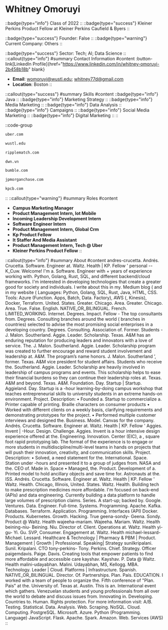 # Whitney Omoruyi
::badge{type="info"}
Class of 2022
::
::badge{type="success"}
Kleiner Perkins Product Fellow at Kleiner Perkins Caufield & Byers
::

::badge{type="success"}
Founder: False
::
::badge{type="warning"}
Current Company: Others
::

::badge{type="success"}
Sector: Tech; AI; Data Science
::
::callout{type="info"}
#summary
Contact Information
#content
:button-link[LinkedIn Profile]{href="https://www.linkedin.com/in/whitney-omoruyi-2b458b18b" blank}
- **Email**: womoruyi@wustl.edu; whitney77d@gmail.com
- **Location**: Boston
::

::callout{type="success"}
#summary
Skills
#content
::badge{type="info"}
Java
::
::badge{type="info"}
Marketing Strategy
::
::badge{type="info"}
Media Marketing
::
::badge{type="info"}
Data Analysis
::
::badge{type="info"}
Campaigns
::
::badge{type="info"}
Social Media Marketing
::
::badge{type="info"}
Digital Marketing
::
::

::code-group
```bash [Uber]
uber.com
```
```bash [Washington University in St. Louis]
wustl.edu
```
```bash [RippleMatch]
ripplematch.com
```
```bash [Cisco Meraki - DWN]
dwn.vn
```
```bash [Bumble]
bumble.com
```
```bash [JPMorgan Chase & Co.]
jpmorganchase.com
```
```bash [Kleiner Perkins Caufield & Byers]
kpcb.com
```
::
::callout{type="warning"}
#summary
Roles
#content
- **Campus Marketing Manager**
- **Product Management Intern, Iot Mobile**
- **Incoming Leadership Development Intern**
- **Software Engineer Intern**
- **Product Management Intern, Global Crm**
- **Kp Product Fellow**
- **It Staffer And Media Assistant**
- **Product Management Intern, Tech @ Uber**
- **Kleiner Perkins Product Fellow**
::

::callout{type="info"}
#summary
About
#content
andres-crucetta. Andrés. Crucetta. Software. Engineer at. Waltz. Health | KP. Fellow ' personal --K_Cuw. Welcome! I'm a. Software. Engineer with + years of experience working with. Python, Golang, Rust, SQL, and different backend/cloud frameworks. I'm interested in developing technologies that create a greater good for society and individuals. I write about this in my. Medium blog ( and in my website ( Languages: Python, Golang, SQL, Rust, Java, HTML, CSS. Tools: Azure (Function. Apps, Batch, Data. Factory), AWS (, Kinesis), Docker, Terraform. United. States. Greater. Chicago. Area. Greater. Chicago. Area. True. False. English. NATIVE_OR_BILINGUAL. French. LIMITED_WORKING. Internet. Degrees. Impact. Fellow - The top consultants from. Degrees. Consulting branches around the world ( branches in countries) selected to advise the most promising social enterprises in a developing country. Degrees. Consulting. Association of. Former. Students - J. Malon. Southerland. Aggie. Leader. Scholarship. Texas. A&M has an enduring reputation for producing leaders and innovators with a love of service. The. J. Malon. Southerland. Aggie. Leader. Scholarship program was created to further encourage and reward student involvement and leadership at. A&M. The program’s name honors. J. Malon. Southerland ’, former. Texas. A&M vice president for student affairs. Students who receive the. Southerland. Aggie. Leader. Scholarship are heavily involved in leadership of campus programs and events. This scholarship helps to ease their financial burdens so they can continue their leadership roles at. Texas. A&M and beyond. Texas. A&M. Foundation. Day. Startup | Startup. Aggieland. Day. Startup is a -hour learning-by-doing campus workshop that teaches entrepreneurial skills to university students in an extreme hands-on environment. Project. Description: • Founded a. Startup to commercialize a. Printer capable of printing. Braille characters on consumer products • Worked with different clients on a weekly basis, clarifying requirements and demonstrating prototypes for the project. • Performed multiple customer interviews and designed the. Business. Model. Canvas for the company. Andrés. Crucetta. Software. Engineer at. Waltz. Health | KP. Fellow ' Aggies. Invent | -Hour. Design. Challenge. Aggies. Invent is a hour intensive design experience offered at the. Engineering. Innovation. Center (EIC), a , square foot rapid prototyping lab. The format of the experience is to engage or more students in multidiscipline/multi-level teams in hands on projects that will push their innovation, creativity, and communication skills. Project. Description: • Solved, a need statement for the. International. Space. Station under -hours and presented it to a group of judges from. NASA and the. CEO of. Made in. Space • Managed, the. Product. Development of a. Printed model to hold ancillary objects and save time for. Astronauts at the. ISS. Andrés. Crucetta. Software. Engineer at. Waltz. Health | KP. Fellow ' Waltz. Health. Chicago, Illinois, United. States. Waltz. Health. Building tech to make prescription medicines more affordable. I'm focused on back-end (APIs) and data engineering. Currently building a data platform to handle large volumes of prescription claims. Series. A start-up; backed by. Google. Ventures. Data. Engineer. Full-time. Systems. Programming. Apache. Kafka. Databases. Terraform. Application. Programming. Interfaces (API) Docker. Products. Kubernetes. Growth. Hacking. True geena-sondy- Geena. Sondy. Product @ Waltz. Health wajeeha-mariam. Wajeeha. Mariam. Waltz. Health beining-niu- Beining. Niu. Director of. Client. Operations at. Waltz. Health yi-gu- Yi. Gu. SVP, Consumer. Engagement at. Waltz. Health michael-lessard- Michael. Lessard. Healthcare & Technology | Pharmacy & PBM | Product. Management | Growth | Professional. Speaking| Strategy sunilkripalani. Sunil. Kripalani. CTO tony-perkins- Tony. Perkins. Chief. Strategy. Officer paigemdavis. Paige. Davis. Creating tools that empower patients to find more affordable and accessible care kayshav. Kayshav. P. Data @ Waltz. Health malini-udayabhan. Malini. Udayabhan, MS, Kellogg. MBA. Technology. Leader | Cloud. Platforms | Infrastructure. Spanish. NATIVE_OR_BILINGUAL. Director. Of. Partnerships. Plan. País. EDUCATION. I worked with a team of people to organize the. Fifth conference of "Plan. Pais" at the. University of. Texas at. Austin. This is an. International event which gathers. Venezuelan students and young professionals from all over the world to debate and discuss issues from. Innovating in. Developing. Countries to. Human. Rights protection. For more information visit: A/B. Testing. Statistical. Data. Analysis. Web. Scraping. NoSQL. Cloud. Computing. PostgreSQL. Microsoft. Azure. Python (Programming. Language) JavaScript. Flask. Apache. Spark. Amazon. Web. Services (AWS)
::
